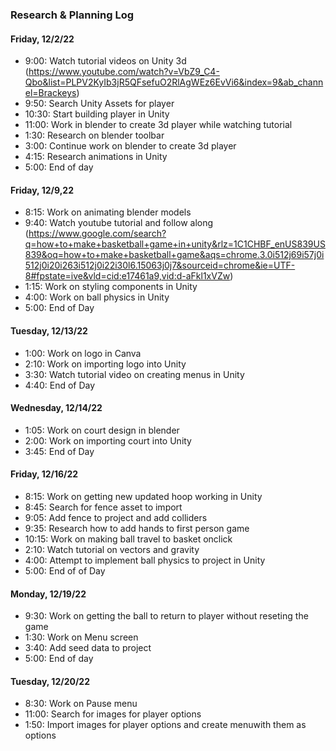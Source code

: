 ### Research & Planning Log
#### Friday, 12/2/22
* 9:00: Watch tutorial videos on Unity 3d (https://www.youtube.com/watch?v=VbZ9_C4-Qbo&list=PLPV2KyIb3jR5QFsefuO2RlAgWEz6EvVi6&index=9&ab_channel=Brackeys)
* 9:50: Search Unity Assets for player
* 10:30: Start building player in Unity
* 11:00: Work in blender to create 3d player while watching tutorial
* 1:30: Research on blender toolbar
* 3:00: Continue work on blender to create 3d player
* 4:15: Research animations in Unity
* 5:00: End of day

#### Friday, 12/9,22
* 8:15: Work on animating blender models
* 9:40: Watch youtube tutorial and follow along (https://www.google.com/search?q=how+to+make+basketball+game+in+unity&rlz=1C1CHBF_enUS839US839&oq=how+to+make+basketball+game&aqs=chrome.3.0i512j69i57j0i512j0i20i263i512j0i22i30l6.15063j0j7&sourceid=chrome&ie=UTF-8#fpstate=ive&vld=cid:e17461a9,vid:d-aFkl1xVZw)
* 1:15: Work on styling components in Unity
* 4:00: Work on ball physics in Unity
* 5:00: End of Day

#### Tuesday, 12/13/22
* 1:00: Work on logo in Canva
* 2:10: Work on importing logo into Unity
* 3:30: Watch tutorial video on creating menus in Unity
* 4:40: End of Day

#### Wednesday, 12/14/22
* 1:05: Work on court design in blender
* 2:00: Work on importing court into Unity
* 3:45: End of Day

#### Friday, 12/16/22
* 8:15: Work on getting new updated hoop working in Unity
* 8:45: Search for fence asset to import
* 9:05: Add fence to project and add colliders
* 9:35: Research how to add hands to first person game
* 10:15: Work on making ball travel to basket onclick
* 2:10: Watch tutorial on vectors and gravity
* 4:00: Attempt to implement ball physics to project in Unity
* 5:00: End of of Day

#### Monday, 12/19/22
* 9:30: Work on getting the ball to return to player without reseting the game
* 1:30: Work on Menu screen
* 3:40: Add seed data to project
* 5:00: End of day

#### Tuesday, 12/20/22
* 8:30: Work on Pause menu
* 11:00: Search for images for player options
* 1:50: Import images for player options and create menuwith them as options